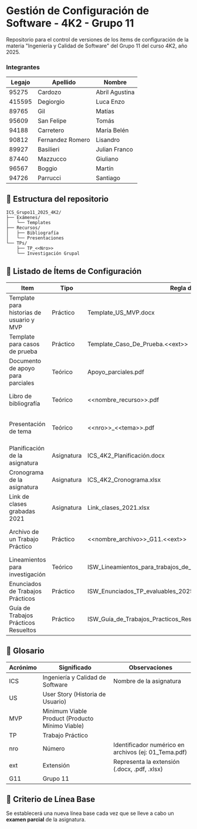 # Gestión de Configuración de Software - 4K2 - Grupo 11

Repositorio para el control de versiones de los ítems de configuración de la materia "Ingeniería y Calidad de Software" del Grupo 11 del curso 4K2, año 2025.

### Integrantes
| Legajo | Apellido          | Nombre         |
|--------|-------------------|----------------|
| 95275  | Cardozo           | Abril Agustina |
| 415595 | Degiorgio         | Luca Enzo      |
| 89765  | Gil               | Matías         |
| 95609  | San Felipe        | Tomás          |
| 94188  | Carretero         | María Belén    |
| 90812  | Fernandez Romero  | Lisandro       |
| 89927  | Basilieri         | Julian Franco  |
| 87440  | Mazzucco          | Giuliano       |
| 96567  | Boggio            | Martín         |
| 94726  | Parrucci          | Santiago       |

## 📂 Estructura del repositorio

    ICS_Grupo11_2025_4K2/
    ├── Exámenes/
    │   └── Templates
    ├── Recursos/
    │   ├── Bibliografía
    │   └── Presentaciones
    └── TPs/
        ├── TP_<<Nro>>
        └── Investigación Grupal

## 📑 Listado de Ítems de Configuración
| Item | Tipo | Regla de nombrado | Ubicación | Observaciones |
|------|------|------------------|-----------|---------------|
| Template para historias de usuario y MVP | Práctico | Template_US_MVP.docx | ICS_Grupo11_2025_4K2/Exámenes/Templates/ | |
| Template para casos de prueba | Práctico | Template_Caso_De_Prueba.<\<ext>> | ICS_Grupo11_2025_4K2/Exámenes/Templates/ | Extensiones permitidas: docx, xlsx |
| Documento de apoyo para parciales | Teórico | Apoyo_parciales.pdf | ICS_Grupo11_2025_4K2/Exámenes/ | |
| Libro de bibliografía | Teórico | <<nombre_recurso>>.pdf | ICS_Grupo11_2025_4K2/Recursos/Bibliografía/ | <<nombre_recurso>> Título del libro, paper o material bibliográfico de la asignatura. |
| Presentación de tema | Teórico | <\<nro>>_<\<tema>>.pdf | ICS_Grupo11_2025_4K2/Recursos/Presentaciones/ | <\<nro>> Número en formato XX.<br><\<tema>> contenido a tratarse en el documento. |
| Planificación de la asignatura | Asignatura | ICS_4K2_Planificación.docx | ICS_Grupo11_2025_4K2/Recursos/ | |
| Cronograma de la asignatura | Asignatura | ICS_4K2_Cronograma.xlsx | ICS_Grupo11_2025_4K2/Recursos/ | |
| Link de clases grabadas 2021 | Asignatura | Link_clases_2021.xlsx | ICS_Grupo11_2025_4K2/Recursos/ | |
| Archivo de un Trabajo Práctico | Práctico | <\<nombre_archivo>>_G11.<\<ext>> | ICS_Grupo11_2025_4K2/TPs/TP_<\<nro>>/ | Dentro de cada carpeta de TP, archivos relevantes al contenido. Ejemplo: listado_casos_de_uso_G11.docx |
| Lineamientos para investigación | Teórico | ISW_Lineamientos_para_trabajos_de_investigación_2025_2do_Cuatrimestre.pdf | ICS_Grupo11_2025_4K2/TPs/Investigación grupal/ | |
| Enunciados de Trabajos Prácticos | Práctico | ISW_Enunciados_TP_evaluables_2025.pdf | ICS_Grupo11_2025_4K2/TPs/ | |
| Guía de Trabajos Prácticos Resueltos | Práctico | ISW_Guía_de_Trabajos_Practicos_Resueltos.pdf | ICS_Grupo11_2025_4K2/TPs/ | |

## 📘 Glosario

| Acrónimo | Significado | Observaciones |
|----------|-------------|---------------|
| ICS | Ingeniería y Calidad de Software | Nombre de la asignatura |
| US | User Story (Historia de Usuario) | |
| MVP | Minimum Viable Product (Producto Mínimo Viable) | |
| TP | Trabajo Práctico | |
| nro | Número | Identificador numérico en archivos (ej: 01_Tema.pdf) |
| ext | Extensión | Representa la extensión (.docx, .pdf, .xlsx) |
| G11 | Grupo 11 | |

## 📌 Criterio de Línea Base

Se establecerá una nueva línea base cada vez que se lleve a cabo un
**examen parcial** de la asignatura.